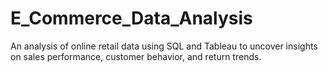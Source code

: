 # E_Commerce_Data_Analysis
An analysis of online retail data using SQL and Tableau to uncover insights on sales performance, customer behavior, and return trends.
